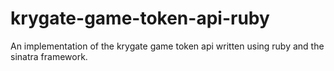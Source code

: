 # krygate-game-token-api-ruby
An implementation of the krygate game token api written using ruby and the sinatra framework.

